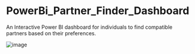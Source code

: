 # PowerBi_Partner_Finder_Dashboard
An Interactive Power BI dashboard for individuals to find compatible partners based on their preferences.

![image](https://github.com/user-attachments/assets/22a2f569-9ad8-4957-b7f9-e15c12c0c7e1)


